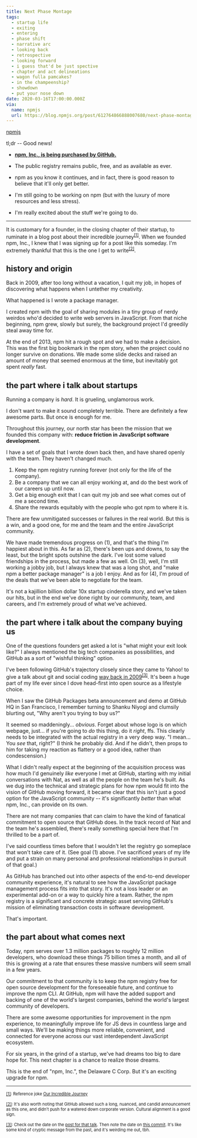 ```yaml
---
title: Next Phase Montage
tags:
  - startup life
  - exiting
  - entering
  - phase shift
  - narrative arc
  - looking back
  - retrospective
  - looking forward
  - i guess that'd be just spective
  - chapter and act delineations
  - wagon fulla pamcakes?
  - in the champeenship?
  - showdown
  - put your nose down
date: 2020-03-16T17:00:00.000Z
via:
  name: npmjs
  url: https://blog.npmjs.org/post/612764866888007680/next-phase-montage
---
```


[npmjs](https://blog.npmjs.org/post/612764866888007680/next-phase-montage)

tl;dr -- Good news!

- [**npm, Inc., is being purchased by
  GitHub.**](https://github.blog/2020-03-16-npm-is-joining-github/)

- The public registry remains public, free, and as available as ever.

- npm as you know it continues, and in fact, there is good reason to
  believe that it'll only get better.

- I'm still going to be working on npm (but with the luxury of more
  resources and less stress).

- I'm really excited about the stuff we're going to do.

------

It is customary for a founder, in the closing chapter of their startup, to
ruminate in a blog post about their incredible journey<sup
style="font-size: 0.8em"><a href="#montagefn1"
id="montageref1">[1]</a></sup>.  When we founded npm, Inc., I knew that I
was signing up for a post like this someday.  I'm extremely thankful that
this is the one I get to write<sup style="font-size: 0.8em"><a
href="#montagefn2" id="montageref2">[2]</a></sup>.

## history and origin

Back in 2009, after too long without a vacation, I quit my job, in hopes of
discovering what happens when I untether my creativity.

What happened is I wrote a package manager.

I created npm with the goal of sharing modules in a tiny group of nerdy
weirdos who'd decided to write web servers in JavaScript.  From that niche
beginning, npm grew, slowly but surely, the background project I'd greedily
steal away time for.

At the end of 2013, npm hit a rough spot and we had to make a decision.
This was the first big bookmark in the npm story, when the project could no
longer survive on donations.  We made some slide decks and raised an amount
of money that seemed enormous at the time, but inevitably got spent
_really_ fast.

## the part where i talk about startups

Running a company is *hard*.  It is grueling, unglamorous work.

I don't want to make it sound completely terrible.  There are definitely a
few awesome parts.  But once is enough for me.

Throughout this journey, our north star has been the mission that we
founded this company with: **reduce friction in JavaScript software
development**.

I have a set of goals that I wrote down back then, and have shared openly
with the team.  They haven't changed much.

1. Keep the npm registry running forever (not only for the life of the
   company).
2. Be a company that we can all enjoy working at, and do the best work of
   our careers up until now.
3. Get a big enough exit that I can quit my job and see what comes out of
   me a second time.
4. Share the rewards equitably with the people who got npm to where it is.

There are few unmitigated successes or failures in the real world.  But
this is a win, and a good one, for me and the team and the entire
JavaScript community.

We have made tremendous progress on (1), and that's the thing I'm happiest
about in this.  As far as (2), there's been ups and downs, to say the
least, but the bright spots outshine the dark.  I've lost some valued
friendships in the process, but made a few as well.  On (3), well, I'm
still working a jobby job, but I always knew that was a long shot, and
"make npm a better package manager" is a job I enjoy.  And as for (4), I'm
proud of the deals that we've been able to negotiate for the team.

It's not a kajillion billion dollar 10x startup cinderella story, and we've
taken our hits, but in the end we've done right by our community, team, and
careers, and I'm extremely proud of what we've achieved.

## the part where i talk about the company buying us

One of the questions founders get asked a lot is "what might your exit look
like?"  I always mentioned the big tech companies as possibilities, and
GitHub as a sort of "wishful thinking" option.

I've been following GitHub's trajectory closely since they came to Yahoo!
to give a talk about git and social coding [way back in
2009](https://yuiblog.com/blog/2009/09/29/video-github/)<sup
style="font-size: 0.8em"><a href="#montagefn3"
id="montageref3">[3]</a></sup>.  It's been a huge part of my life ever
since I dove head-first into open source as a lifestyle choice.

When I saw the GitHub Packages beta announcement and demo at GitHub HQ in
San Francisco, I remember turning to Shanku Niyogi and clumsily blurting
out, "Why aren't you trying to buy us?"

It seemed so maddeningly... _obvious_.  Forget about whose logo is on which
webpage, just... if you're going to _do_ this thing, do it _right_, ffs.
This clearly needs to be integrated with the actual registry in a very deep
way.  "I mean... You _see_ that, right?"  (I think he probably did.  And if
he didn't, then props to him for taking my reaction as flattery or a good
idea, rather than condescension.)

What I didn't really expect at the beginning of the acquisition process was
how much I'd genuinely _like_ everyone I met at GitHub, starting with my
initial conversations with Nat, as well as all the people on the team he's
built.  As we dug into the technical and strategic plans for how npm would
fit into the vision of GitHub moving forward, it became clear that this
isn't just a good option for the JavaScript community -- it's significantly
_better_ than what npm, Inc., can provide on its own.

There are not many companies that can claim to have the kind of fanatical
commitment to open source that GitHub does.  In the track record of Nat and
the team he's assembled, there's really something special here that I'm
thrilled to be a part of.

I've said countless times before that I wouldn't let the registry go
someplace that won't take care of it.  (See goal (1) above.  I've
sacrificed years of my life and put a strain on many personal and
professional relationships in pursuit of that goal.)

As GitHub has branched out into other aspects of the end-to-end developer
community experience, it's natural to see how the JavaScript package
management process fits into that story.  It's not a loss leader or an
experimental add-on or a way to quickly hire a team.  Rather, the npm
registry is a significant and concrete strategic asset serving GitHub's
mission of eliminating transaction costs in software development.

That's important.

## the part about what comes next

Today, npm serves over 1.3 million packages to roughly 12 million
developers, who download these things 75 billion times a month, and all of
this is growing at a rate that ensures these massive numbers will seem
small in a few years.

Our commitment to that community is to keep the npm registry free for open
source development for the foreseeable future, and continue to improve the
npm CLI.  At GitHub, npm will have the added support and backing of one of
the world's largest companies, behind the world's largest community of
developers.

There are some awesome opportunities for improvement in the npm experience,
to meaningfully improve life for JS devs in countless large and small ways.
We'll be making things more reliable, convenient, and connected for
everyone across our vast interdependent JavaScript ecosystem.

For six years, in the grind of a startup, we've had dreams too big to dare
hope for.  This next chapter is a chance to realize those dreams.

This is the end of "npm, Inc.", the Delaware C Corp.  But it's an exciting
upgrade for npm.

------

<small id="montagefn1" style="font-size: 0.8em"><a
href="#montageref1">[1]</a>: Reference joke [Our Incredible
Journey](https://ourincrediblejourney.tumblr.com/)</small>

<small id="montagefn2" style="font-size: 0.8em"><a
href="#montageref2">[2]</a>: It's also worth noting that GitHub allowed
such a long, nuanced, and candid announcement as this one, and didn't push
for a watered down corporate version.  Cultural alignment is a good
sign.</small>

<small id="montagefn3" style="font-size: 0.8em"><a
href="#montageref3">[3]</a>: Check out the date on the [post for that
talk](https://yuiblog.com/blog/2009/09/29/video-github/).  Then note the
date on [this
commit](https://github.com/npm/cli/commit/4626dfa73b7847e9c42c1f799935f8242794d020).
It's like some kind of cryptic message from the past, and it's weirding me
out, tbh.</small>
